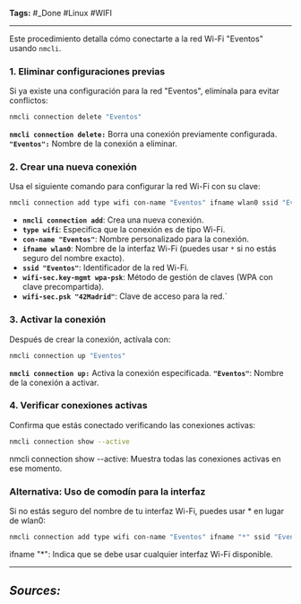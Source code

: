 **Tags:** #_Done 
#Linux #WIFI
- - -
Este procedimiento detalla cómo conectarte a la red Wi-Fi "Eventos" usando `nmcli`.
### 1. Eliminar configuraciones previas

Si ya existe una configuración para la red "Eventos", elimínala para evitar conflictos:
```bash
nmcli connection delete "Eventos"
```
**`nmcli connection delete:`**  Borra una conexión previamente configurada.
**`"Eventos":`** Nombre de la conexión a eliminar.
### 2. Crear una nueva conexión
Usa el siguiente comando para configurar la red Wi-Fi con su clave:

```bash
nmcli connection add type wifi con-name "Eventos" ifname wlan0 ssid "Eventos" wifi-sec.key-mgmt wpa-psk wifi-sec.psk "42Madrid"
```
- **`nmcli connection add`**: Crea una nueva conexión.
- **`type wifi`**: Especifica que la conexión es de tipo Wi-Fi.
- **`con-name "Eventos"`**: Nombre personalizado para la conexión.
- **`ifname wlan0`**: Nombre de la interfaz Wi-Fi (puedes usar `*` si no estás seguro del nombre exacto).
- **`ssid "Eventos"`**: Identificador de la red Wi-Fi.
- **`wifi-sec.key-mgmt wpa-psk`**: Método de gestión de claves (WPA con clave precompartida).
- **`wifi-sec.psk "42Madrid"`**: Clave de acceso para la red.`
### 3. Activar la conexión
Después de crear la conexión, actívala con:

```bash
nmcli connection up "Eventos"
```

**`nmcli connection up:`** Activa la conexión especificada.
**`"Eventos"`**: Nombre de la conexión a activar.
### 4. Verificar conexiones activas

Confirma que estás conectado verificando las conexiones activas:

```bash
nmcli connection show --active
```

nmcli connection show --active: Muestra todas las conexiones activas en ese momento.
### Alternativa: Uso de comodín para la interfaz
Si no estás seguro del nombre de tu interfaz Wi-Fi, puedes usar * en lugar de wlan0:

```bash
nmcli connection add type wifi con-name "Eventos" ifname "*" ssid "Eventos" wifi-sec.key-mgmt wpa-psk wifi-sec.psk "42Madrid"
```
ifname "*": Indica que se debe usar cualquier interfaz Wi-Fi disponible.
- - - 
## ***Sources:***